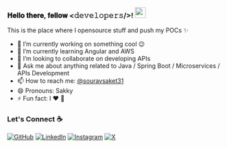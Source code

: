 
### 𝐇𝐞𝐥𝐥𝐨 𝐭𝐡𝐞𝐫𝐞, 𝐟𝐞𝐥𝐥𝐨𝐰 <𝚍𝚎𝚟𝚎𝚕𝚘𝚙𝚎𝚛𝚜/>! <img src="https://media.giphy.com/media/hvRJCLFzcasrR4ia7z/giphy.gif" width="25px"></a>
This is the place where I opensource stuff and push my POCs ✨

- 🔭 I’m currently working on something cool :wink:
- 🌱 I’m currently learning Angular and AWS
- 👯 I’m looking to collaborate on developing APIs
- 💬 Ask me about anything related to Java / Spring Boot / Microservices / APIs Development
- 📫 How to reach me: [@souravsaket31](https://twitter.com/souravsaket31)
- 😄 Pronouns: Sakky
- ⚡ Fun fact: I :heart: 📸 


### Let's Connect :coffee:
<p align="left">
	<a href="https://github.com/souravsaket31"><img src="https://img.icons8.com/bubbles/50/000000/github.png" alt="GitHub"/></a>
	<a href="https://www.linkedin.com/in/souravsaket31/"><img src="https://img.icons8.com/bubbles/50/000000/linkedin.png" alt="LinkedIn"/></a>
	<a href="https://www.instagram.com/ne.xt_element/"><img src="https://img.icons8.com/bubbles/50/000000/instagram.png" alt="Instagram"/></a>
	<a href="https://twitter.com/souravsaket31"><img src="https://img.icons8.com/bubbles/50/000000/x.png" alt="X"/></a>
</p>
